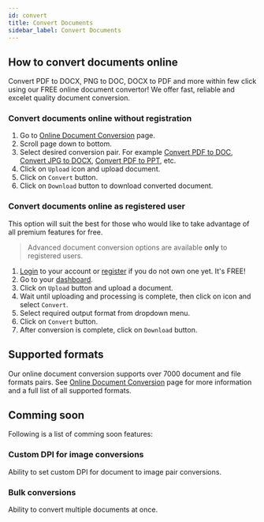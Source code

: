 ```yaml
---
id: convert
title: Convert Documents
sidebar_label: Convert Documents
---
```


## How to convert documents online
Convert PDF to DOCX, PNG to DOC, DOCX to PDF and more within few click using our FREE online document convertor!
We offer fast, reliable and excelet quality document conversion.

### Convert documents online without registration
1. Go to [Online Document Conversion](https://conholdate.app/features/document-converter-online) page.
1. Scroll page down to bottom.
1. Select desired conversion pair.
For example [Convert PDF to DOC](https://conholdate.app/features/convert/pdf-to-doc), [Convert JPG to DOCX](https://conholdate.app/features/convert/jpg-to-docx), [Convert PDF to PPT](https://conholdate.app/features/convert/pdf-to-ppt), etc.
1. Click on `Upload` icon and upload document.
1. Click on `Convert` button.
1. Click on `Download` button to download converted document.

### Convert documents online as registered user
This option will suit the best for those who would like to take advantage of all premium features for free.
> Advanced document conversion options are available **only** to registered users.
1. [Login](https://www.conholdate.app/signin) to your account or [register](https://www.conholdate.app/signin) if you do not own one yet. It's FREE!
1. Go to your [dashboard](https://dashboard.conholdate.app).
1. Click on `Upload` button and upload a document.
1. Wait until uploading and processing is complete, then click on <i class="fas fa-ellipsis-v"></i> icon and select `Convert`.
1. Select required output format from dropdown menu.
1. Click on `Convert` button.
1. After conversion is complete, click on `Download` button.

## Supported formats
Our online document conversion supports over 7000 document and file formats pairs.
See [Online Document Conversion](https://conholdate.app/features/document-converter-online) page for more information and a full list of all supported formats.

## Comming soon
Following is a list of comming soon features:

### Custom DPI for image conversions
Ability to set custom DPI for document to image pair conversions.

### Bulk conversions
Ability to convert multiple documents at once.